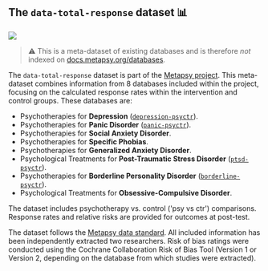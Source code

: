 ## **The `data-total-response` dataset** 📊 

[<img src="https://img.shields.io/badge/DOI-10.5281%2Fzenodo.8408317-blue">](https://doi.org/10.5281/zenodo.8408317) 

> ⚠️ This is a meta-dataset of existing databases and is therefore _not_ indexed on [docs.metapsy.org/databases](https://docs.metapsy.org/databases).

The `data-total-response` dataset is part of the [Metapsy project](https://www.metapsy.org/). This meta-dataset combines information from 8 databases included within the project, focusing on the calculated response rates within the intervention and control groups. 
These databases are:

- Psychotherapies for **Depression** ([`depression-psyctr`](https://github.com/metapsy-project/data-depression-psyctr)).
- Psychotherapies for **Panic Disorder** ([`panic-psyctr`](https://github.com/metapsy-project/data-panic-psyctr)).
- Psychotherapies for **Social Anxiety Disorder**.
- Psychotherapies for **Specific Phobias**.
- Psychotherapies for **Generalized Anxiety Disorder**.
- Psychological Treatments for **Post-Traumatic Stress Disorder** ([`ptsd-psyctr`](https://github.com/metapsy-project/data-ptsd-psyctr)).
- Psychotherapies for **Borderline Personality Disorder** ([`borderline-psyctr`](https://github.com/metapsy-project/data-borderline-psyctr)).
- Psychological Treatments for **Obsessive-Compulsive Disorder**.

The dataset includes psychotherapy vs. control ('psy vs ctr') comparisons. Response rates and relative risks are provided for outcomes at post-test. 

The dataset follows the [Metapsy data standard](https://docs.metapsy.org/data-preparation/format/). All included information has been independently extracted two researchers. Risk of bias ratings were conducted using the Cochrane Collaboration Risk of Bias Tool (Version 1 or Version 2, depending on the database from which studies were extracted).


